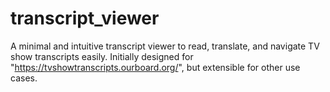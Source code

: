 # transcript_viewer
A minimal and intuitive transcript viewer to read, translate, and navigate TV show transcripts easily. Initially designed for "https://tvshowtranscripts.ourboard.org/", but extensible for other use cases.
